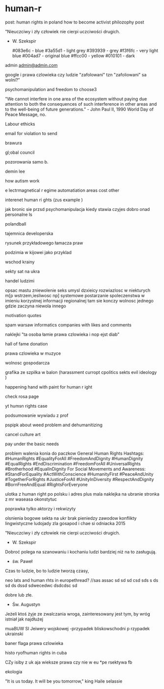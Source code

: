 # human-r

post:
human rights in poland
how to become activist
philozophy post

"Nieuczciwy i zły człowiek
nie cierpi uczciwości drugich.

- W. Szekspir

  #083e6c - blue
  #3a55d1 - light grey
  #393939 - grey
  #f3f6fc - very light blue
  #004ad7 - original blue
  #ffcc00 - yellow
  #010101 - dark

admin admin@admin.com

google i prawa czlowieka
czy ludzie "zafolowani" tzn "zafoliowani" sa wolni?"

psychomanipulation and freedom to choose3

"We cannot interfere in one area of the ecosystem without paying due attention to both the consequences of such interference in other areas and to the well-being of future generations." - John Paul II, 1990 World Day of Peace Message, no.

Labour ethicks

email for violation to send

brawura

gl;obal council

pozorowania samo
b.

demin lee

how autism work

e
lectrmagnetical r
egime automatiation areas cost other

interenet human ri
ghts (zus example )

jak bronic sie przsd psychomanipulacja
kiedy stawia czyjes dobro onad personalne
ls

polandball

tajemnica developerska

rysunek przykładowego łamacza praw

podzimia w kijowei jako przyklad

wschod krainy

sekty sat na ukra

handel ludzimi

opsac mastu
zniewolenie seks
umysl dzxieicy
rozwiazlosc w niekturych m[p wstrzem,iesliwosc np]
systemowe postarzanie spoleczenstwa w imieniu korzystnej informacji regionalnej
tam sie konczy wolnosc jednego gdzie zaczyna niewola innego

motivation quotes

spam warsaw informatics companies with likes and comments

naklejki "ta osoba łamie prawa czlowieka i nop ejst diab"

hall of fame donation

prawa czlowieka w muzyce

wolnosc gospodarcza

grafika ze szpilka w balon (harassment curropt cpolitics sekts evil ideology )

happening hand with paint for human r
ight

check rosa page

yt
humsn rights case

podsumowanie wywiadu z prof

pspipk about weed problem and dehumanitizing

cancel culture art

pay under the basic needs

problem walenia konia do paczkow
General Human Rights Hashtags:
#HumanRights
#EqualityForAll
#FreedomAndDignity
#HumanDignity
#EqualRights
#EndDiscrimination
#FreedomForAll
#UniversalRights
#Brotherhood
#EqualInDignity
For Social Movements and Awareness:
#StandForEquality
#ActWithConscience
#HumanityFirst
#PeaceAndUnity
#TogetherForRights
#JusticeForAll
#UnityInDiversity
#RespectAndDignity
#BornFreeAndEqual
#RightsForEveryone

ulotka z human right po polsku i adres plus mala naklejka na ubranie
stronka z mr waseasa okonstytuc

poprawka tylko aktorzy i rekwizyty

olsnienia bogowe
sekta na ukr
brak pieniedzy zawodow
konflikty lingwistyczne
ludojady
zla gosapod i chae si odniacka 2015

"Nieuczciwy i zły człowiek
nie cierpi uczciwości drugich.

- W. Szekspir

Dobroć polega na szanowaniu i kochaniu ludzi
bardziej niż na to zasługują.

- św. Paweł

Czas to ludzie,
bo to ludzie tworzą czasy,

neo lats and human rhts in europethread?
//sas assac sd sd sd csd sds s ds sd ds dssd sdwecedwc dsdcdsc sd

dobre lub złe.

- Św. Augustyn

Jeżeli ktoś żyje ze zwalczania wroga, zainteresowany jest tym, by wróg istniał jak najdłużej

muaBUW SI Jeiwery wojskowej
-przypadek
bliskowschodni
p
rzypadek ukrainski

baner flaga prawa czlowieka

histo
ryofhuman
rights in cuba

CZy isiby z uk aja wieksze prawa czy nie w eu
\*pe
rsektywa fb

ekologia

"It is us today. It will be you tomorrow,"
king Haile selassie
